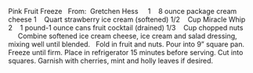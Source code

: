 Pink Fruit Freeze
 
From:  Gretchen Hess 
 
 
1    8 ounce package cream cheese
1    Quart strawberry ice cream (softened)
1/2    Cup Miracle Whip
2    1 pound-1 ounce cans fruit cocktail (drained)
1/3    Cup chopped nuts
    
    
Combine softened ice cream cheese, ice cream and salad dressing, mixing well until blended.  
Fold in fruit and nuts.
Pour into 9” square pan.
Freeze until firm.
Place in refrigerator 15 minutes before serving.
Cut into squares. 
Garnish with cherries, mint and holly leaves if desired.
